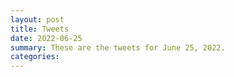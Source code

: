 ```yaml
---
layout: post
title: Tweets
date: 2022-06-25
summary: These are the tweets for June 25, 2022.
categories:
---
```


